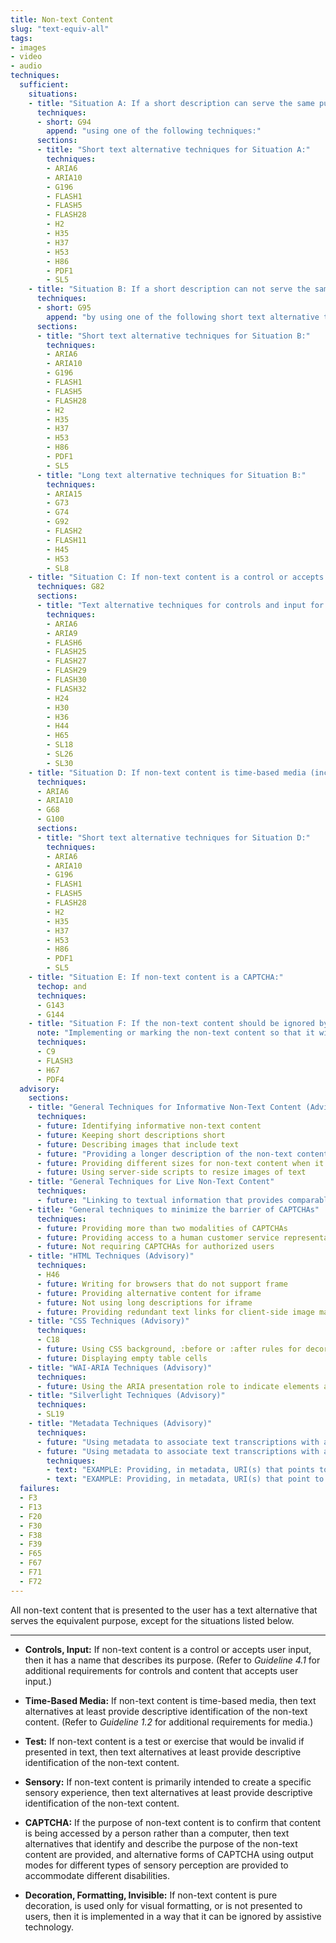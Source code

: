```yaml
---
title: Non-text Content
slug: "text-equiv-all"
tags:
- images
- video
- audio
techniques:
  sufficient:
    situations:
    - title: "Situation A: If a short description can serve the same purpose and present the same information as the non-text content:"
      techniques:
      - short: G94
        append: "using one of the following techniques:"
      sections:
      - title: "Short text alternative techniques for Situation A:"
        techniques:
        - ARIA6
        - ARIA10
        - G196
        - FLASH1
        - FLASH5
        - FLASH28
        - H2
        - H35
        - H37
        - H53
        - H86
        - PDF1
        - SL5
    - title: "Situation B: If a short description can not serve the same purpose and present the same information as the non-text content (e.g., a chart or diagram):"
      techniques:
      - short: G95
        append: "by using one of the following short text alternative techniques <strong>AND</strong> one of the long text alternative techniques below:"
      sections:
      - title: "Short text alternative techniques for Situation B:"
        techniques:
        - ARIA6
        - ARIA10
        - G196
        - FLASH1
        - FLASH5
        - FLASH28
        - H2
        - H35
        - H37
        - H53
        - H86
        - PDF1
        - SL5
      - title: "Long text alternative techniques for Situation B:"
        techniques:
        - ARIA15
        - G73
        - G74
        - G92
        - FLASH2
        - FLASH11
        - H45
        - H53
        - SL8
    - title: "Situation C: If non-text content is a control or accepts user input:"
      techniques: G82
      sections:
      - title: "Text alternative techniques for controls and input for Situation C:"
        techniques:
        - ARIA6
        - ARIA9
        - FLASH6
        - FLASH25
        - FLASH27
        - FLASH29
        - FLASH30
        - FLASH32
        - H24
        - H30
        - H36
        - H44
        - H65
        - SL18
        - SL26
        - SL30
    - title: "Situation D: If non-text content is time-based media (including live video-only and live audio-only); a test or exercise that would be invalid if presented in text; or primarily intended to create a specific sensory experience:"
      techniques:
      - ARIA6
      - ARIA10
      - G68
      - G100
      sections:
      - title: "Short text alternative techniques for Situation D:"
        techniques:
        - ARIA6
        - ARIA10
        - G196
        - FLASH1
        - FLASH5
        - FLASH28
        - H2
        - H35
        - H37
        - H53
        - H86
        - PDF1
        - SL5
    - title: "Situation E: If non-text content is a CAPTCHA:"
      techop: and
      techniques:
      - G143
      - G144
    - title: "Situation F: If the non-text content should be ignored by assistive technology:"
      note: "Implementing or marking the non-text content so that it will be ignored by assistive technology using one of the following Techniques to indicate that text alternatives are not required:"
      techniques:
      - C9
      - FLASH3
      - H67
      - PDF4
  advisory:
    sections:
    - title: "General Techniques for Informative Non-Text Content (Advisory)"
      techniques:
      - future: Identifying informative non-text content
      - future: Keeping short descriptions short
      - future: Describing images that include text
      - future: "Providing a longer description of the non-text content where only a descriptive label is required using a technology-specific technique (for an accessibility-supported content technology) for long description listed above" 
      - future: Providing different sizes for non-text content when it cannot have an equivalent accessible alternative
      - future: Using server-side scripts to resize images of text
    - title: "General Techniques for Live Non-Text Content"
      techniques:
      - future: "Linking to textual information that provides comparable information (e.g., for a traffic Webcam, a municipality could provide a link to the text traffic report.)"
    - title: "General techniques to minimize the barrier of CAPTCHAs"
      techniques:
      - future: Providing more than two modalities of CAPTCHAs
      - future: Providing access to a human customer service representative who can bypass CAPTCHA
      - future: Not requiring CAPTCHAs for authorized users
    - title: "HTML Techniques (Advisory)"
      techniques: 
      - H46
      - future: Writing for browsers that do not support frame
      - future: Providing alternative content for iframe
      - future: Not using long descriptions for iframe
      - future: Providing redundant text links for client-side image maps 
    - title: "CSS Techniques (Advisory)"
      techniques:
      - C18
      - future: Using CSS background, :before or :after rules for decorative images instead of img elements
      - future: Displaying empty table cells
    - title: "WAI-ARIA Techniques (Advisory)"
      techniques:
      - future: Using the ARIA presentation role to indicate elements are purely presentational
    - title: "Silverlight Techniques (Advisory)"
      techniques:
      - SL19
    - title: "Metadata Techniques (Advisory)"
      techniques:
      - future: "Using metadata to associate text transcriptions with a video"
      - future: "Using metadata to associate text transcriptions with audio-only content"
        techniques:
        - text: "EXAMPLE: Providing, in metadata, URI(s) that points to an audio description and a text transcript of a video."
        - text: "EXAMPLE: Providing, in metadata, URI(s) that point to several text transcripts (English, French, Dutch) of an audio file."
  failures:
  - F3
  - F13
  - F20
  - F30
  - F38
  - F39
  - F65
  - F67
  - F71
  - F72
---
```

All non-text content that is presented to the user has a text alternative that serves the equivalent purpose, except for the situations listed below.

***

-   **Controls, Input:** If non-text content is a control or accepts user input, then it has a name that describes its purpose. (Refer to *Guideline 4.1* for additional requirements for controls and content that accepts user input.)

-   **Time-Based Media:** If non-text content is time-based media, then text alternatives at least provide descriptive identification of the non-text content. (Refer to *Guideline 1.2* for additional requirements for media.)

-   **Test:** If non-text content is a test or exercise that would be invalid if presented in text, then text alternatives at least provide descriptive identification of the non-text content.

-   **Sensory:** If non-text content is primarily intended to create a specific sensory experience, then text alternatives at least provide descriptive identification of the non-text content.

-   **CAPTCHA:** If the purpose of non-text content is to confirm that content is being accessed by a person rather than a computer, then text alternatives that identify and describe the purpose of the non-text content are provided, and alternative forms of CAPTCHA using output modes for different types of sensory perception are provided to accommodate different disabilities.

-   **Decoration, Formatting, Invisible:** If non-text content is pure decoration, is used only for visual formatting, or is not presented to users, then it is implemented in a way that it can be ignored by assistive technology.

